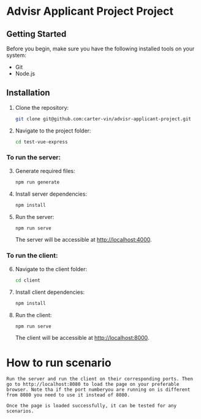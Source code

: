 # Advisr Applicant Project Project

## Getting Started

Before you begin, make sure you have the following installed tools on your system:

- Git
- Node.js

## Installation

1. Clone the repository:

    ```bash
    git clone git@github.com:carter-vin/advisr-applicant-project.git
    ```

2. Navigate to the project folder:

    ```bash
    cd test-vue-express
    ```

### To run the server:

3. Generate required files:

    ```bash
    npm run generate
    ```

4. Install server dependencies:

    ```bash
    npm install
    ```

5. Run the server:

    ```bash
    npm run serve
    ```

   The server will be accessible at [http://localhost:4000](http://localhost:4000).

### To run the client:

6. Navigate to the client folder:

    ```bash
    cd client
    ```

7. Install client dependencies:

    ```bash
    npm install
    ```

8. Run the client:

    ```bash
    npm run serve
    ```

   The client will be accessible at [http://localhost:8000](http://localhost:8000).

# How to run scenario

    Run the server and run the client on their corresponding ports. Then go to http://localhost:8080 to load the page on your preferable browser. Note tha if the port numberyou are running on is different from 8080 you need to use it instead of 8080.

    Once the page is loaded successfully, it can be tested for any scenarios.

